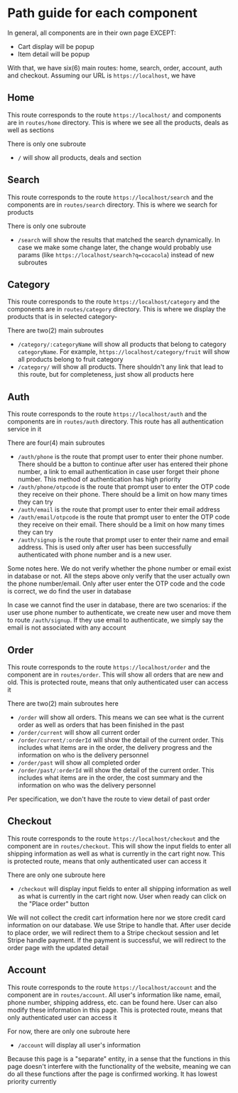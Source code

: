 # Path guide for each component

In general, all components are in their own page EXCEPT:

- Cart display will be popup
- Item detail will be popup

With that, we have six(6) main routes: home, search, order, account, auth and checkout. Assuming our URL is `https://localhost`, we have

## Home

This route corresponds to the route `https://localhost/` and components are in `routes/home` directory. This is where we see all the products, deals as well as sections

There is only one subroute

- `/` will show all products, deals and section

## Search

This route corresponds to the route `https://localhost/search` and the components are in `routes/search` directory. This is where we search for products

There is only one subroute

- `/search` will show the results that matched the search dynamically. In case we make some change later, the change would probably use params (like `https://localhost/search?q=cocacola`) instead of new subroutes

## Category

This route corresponds to the route `https://localhost/category` and the components are in `routes/category` directory. This is where we display the products that is in selected category-

There are two(2) main subroutes

- `/category/:categoryName` will show all products that belong to category `categoryName`. For example, `https://localhost/category/fruit` will show all products belong to fruit category
- `/category/` will show all products. There shouldn't any link that lead to this route, but for completeness, just show all products here

## Auth

This route corresponds to the route `https://localhost/auth` and the components are in `routes/auth` directory. This route has all authentication service in it

There are four(4) main subroutes

- `/auth/phone` is the route that prompt user to enter their phone number. There should be a button to continue after user has entered their phone number, a link to email authentication in case user forget their phone number. This method of authentication has high priority
- `/auth/phone/otpcode` is the route that prompt user to enter the OTP code they receive on their phone. There should be a limit on how many times they can try
- `/auth/email` is the route that prompt user to enter their email address
- `/auth/email/otpcode` is the route that prompt user to enter the OTP code they receive on their email. There should be a limit on how many times they can try
- `/auth/signup` is the route that prompt user to enter their name and email address. This is used only after user has been successfully authenticated with phone number and is a new user.

Some notes here. We do not verify whether the phone number or email exist in database or not. All the steps above only verify that the user actually own the phone number/email. Only after user enter the OTP code and the code is correct, we do find the user in database

In case we cannot find the user in database, there are two scenarios: if the user use phone number to authenticate, we create new user and move them to route `/auth/signup`. If they use email to authenticate, we simply say the email is not associated with any account

## Order

This route corresponds to the route `https://localhost/order` and the component are in `routes/order`. This will show all orders that are new and old. This is protected route, means that only authenticated user can access it

There are two(2) main subroutes here

- `/order` will show all orders. This means we can see what is the current order as well as orders that has been finished in the past
- `/order/current` will show all current order
- `/order/current/:orderId` will show the detail of the current order. This includes what items are in the order, the delivery progress and the information on who is the delivery personnel
- `/order/past` will show all completed order
- `/order/past/:orderId` will show the detail of the current order. This includes what items are in the order, the cost summary and the information on who was the delivery personnel

Per specification, we don't have the route to view detail of past order

## Checkout

This route corresponds to the route `https://localhost/checkout` and the component are in `routes/checkout`. This will show the input fields to enter all shipping information as well as what is currently in the cart right now. This is protected route, means that only authenticated user can access it

There are only one subroute here

- `/checkout` will display input fields to enter all shipping information as well as what is currently in the cart right now. User when ready can click on the "Place order" button

We will not collect the credit cart information here nor we store credit card information on our database. We use Stripe to handle that. After user decide to place order, we will redirect them to a Stripe checkout session and let Stripe handle payment. If the payment is successful, we will redirect to the order page with the updated detail

## Account

This route corresponds to the route `https://localhost/account` and the component are in `routes/account`. All user's information like name, email, phone number, shipping address, etc. can be found here. User can also modify these information in this page. This is protected route, means that only authenticated user can access it

For now, there are only one subroute here

- `/account` will display all user's information

Because this page is a "separate" entity, in a sense that the functions in this page doesn't interfere with the functionality of the website, meaning we can do all these functions after the page is confirmed working. It has lowest priority currently
